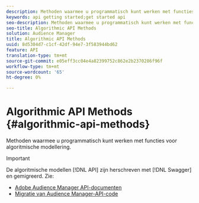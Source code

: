 ```yaml
---
description: Methoden waarmee u programmatisch kunt werken met functies voor algoritmische modellering.
keywords: api getting started;get started api
seo-description: Methoden waarmee u programmatisch kunt werken met functies voor algoritmische modellering.
seo-title: Algorithmic API Methods
solution: Audience Manager
title: Algorithmic API Methods
uuid: 8d5304d7-c1cf-42df-94e7-3f583944bd62
feature: API
translation-type: tm+mt
source-git-commit: e05eff3cc04e4a82399752c862e2b2370286f96f
workflow-type: tm+mt
source-wordcount: '65'
ht-degree: 0%

---
```



# Algorithmic API Methods {#algorithmic-api-methods}

Methoden waarmee u programmatisch kunt werken met functies voor algoritmische modellering.

>[!IMPORTANT]
>
>De algoritmische modellen [!DNL API] zijn herschreven met [!DNL Swagger] en gemigreerd. Zie:
>
>* [Adobe Audience Manager API-documenten](https://bank.demdex.com/portal/swagger/index.html)
>* [Migratie van Audience Manager-API-code](../../api/api-swagger-migration.md)